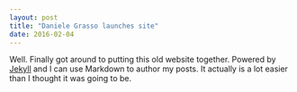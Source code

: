 ```yaml
---
layout: post
title: "Daniele Grasso launches site"
date: 2016-02-04
---
```


Well. Finally got around to putting this old website together. Powered by [Jekyll](http://jekyllrb.com) 
and I can use Markdown to author my posts. It actually is a lot easier than I thought it was going to be.
